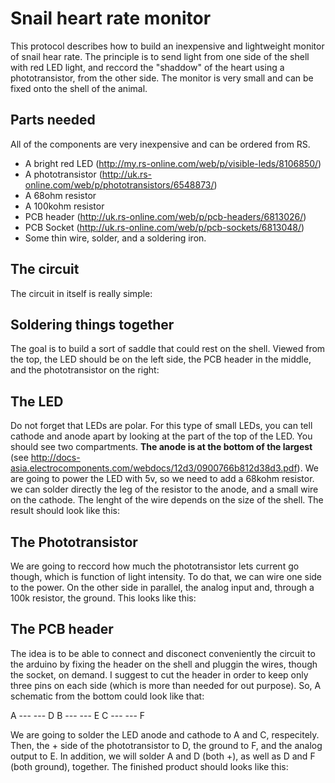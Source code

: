 Snail heart rate monitor
========================

This protocol describes how to build an inexpensive and lightweight monitor of snail hear rate.
The principle is to send light from one side of the shell with red LED light, and reccord the "shaddow" of the heart using a phototransistor, from the other side.
The monitor is very small and can be fixed onto the shell of the animal.


Parts needed
--------------------
All of the components are very inexpensive and can be ordered from RS.

* A bright red LED (http://my.rs-online.com/web/p/visible-leds/8106850/)
* A phototransistor (http://uk.rs-online.com/web/p/phototransistors/6548873/)
* A 68ohm resistor
* A 100kohm resistor
* PCB header (http://uk.rs-online.com/web/p/pcb-headers/6813026/)
* PCB Socket (http://uk.rs-online.com/web/p/pcb-sockets/6813048/)
* Some thin wire, solder, and a soldering iron.


The circuit
----------------------
The circuit in itself is really simple:




Soldering things together
----------------------
The goal is to build a sort of saddle that could rest on the shell.
Viewed from the top, the LED should be on the left side, the PCB header in the middle,
and the phototransistor on the right:


The LED
--------------

Do not forget that LEDs are polar. For this type of small LEDs, you can tell cathode and anode apart by looking at the part of the top of the LED.
You should see two compartments. **The anode is at the bottom of the largest** (see http://docs-asia.electrocomponents.com/webdocs/12d3/0900766b812d38d3.pdf).
We are going to power the LED with 5v, so we need to add a 68kohm resistor.
we can solder directly the leg of the resistor to the anode, and a small wire on the cathode.
The lenght of the wire depends on the size of the shell.
The result should look like this:



The Phototransistor
--------------

We are going to reccord how much the phototransistor lets current go though, which is function of light intensity.
To do that, we can wire one side to the power. On the other side in parallel, the analog input and, through a 100k resistor, the ground.
This looks like this:




The PCB header
--------------

The idea is to be able to connect and disconect conveniently the circuit to the arduino by fixing the header on the shell and pluggin the wires, though the socket, on demand.
I suggest to cut the header in order to keep only three pins on each side (which is more than needed for out purpose).
So, A schematic from the bottom could look like that:

A ---   --- D
B ---   --- E
C ---   --- F

We are going to solder the LED anode and cathode to A and C, respecitely.
Then, the + side of the phototransistor to D, the ground to F, and the analog output to E.
In addition, we will solder A and D (both +), as well as D and F (both ground), together.
The finished product should looks like this:













 
 


